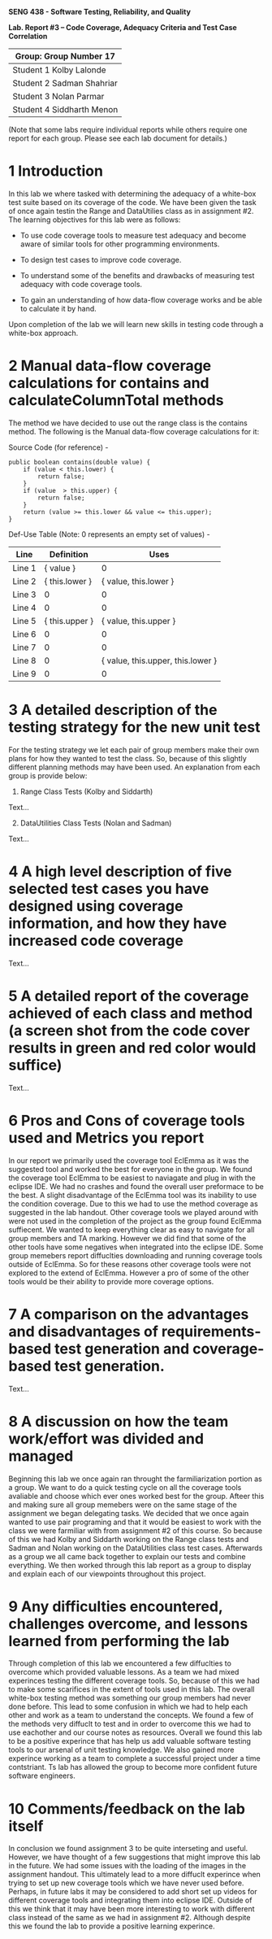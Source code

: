 **SENG 438 - Software Testing, Reliability, and Quality**

**Lab. Report #3 – Code Coverage, Adequacy Criteria and Test Case Correlation**

| Group: Group Number 17     |
|-----------------|
| Student 1 Kolby Lalonde                |   
| Student 2 Sadman Shahriar              |   
| Student 3 Nolan Parmar              |   
| Student 4 Siddharth Menon           |   

(Note that some labs require individual reports while others require one report
for each group. Please see each lab document for details.)

# 1 Introduction

In this lab we where tasked with determining the adequacy of a white-box test suite based on its coverage of the code. We have been given the task of once again testin the Range and DataUtilies class as in assignment #2. The learning objectives for this lab were as follows:

- To use code coverage tools to measure test adequacy and become aware of similar tools for other programming environments.

- To design test cases to improve code coverage.

- To understand some of the benefits and drawbacks of measuring test adequacy with code coverage tools.

- To gain an understanding of how data-flow coverage works and be able to calculate it by hand.

Upon completion of the lab we will learn new skills in testing code through a white-box approach.

# 2 Manual data-flow coverage calculations for contains and calculateColumnTotal methods

The method we have decided to use out the range class is the contains method. The following is the Manual data-flow coverage calculations for it:

Source Code (for reference) -



    public boolean contains(double value) {
        if (value < this.lower) {
            return false;
        }
        if (value  > this.upper) {
            return false;
        }
        return (value >= this.lower && value <= this.upper);
    }
        
Def-Use Table (Note: 0 represents an empty set of values) -

| Line    |   Definition  | Uses       |
|---------|---------------|------------|
| Line 1  |   { value }       |       0     |
| Line 2  |      { this.lower }         |     { value, this.lower }     |
| Line 3  |       0        |       0     |
| Line 4  |        0       |       0     |
| Line 5  |       { this.upper }         |   { value, this.upper }         |
| Line 6  |        0       |        0    |
| Line 7  |        0       |       0     |
| Line 8  |        0       |    { value, this.upper, this.lower }    |
| Line 9  |        0       |      0      |
        

# 3 A detailed description of the testing strategy for the new unit test

For the testing strategy we let each pair of group members make their own plans for how they wanted to test the class. So, because of this slightly different planning methods may have been used. An explanation from each group is provide below:

1. Range Class Tests (Kolby and Siddarth)

Text...

2. DataUtilities Class Tests (Nolan and Sadman)

Text...

# 4 A high level description of five selected test cases you have designed using coverage information, and how they have increased code coverage

Text…

# 5 A detailed report of the coverage achieved of each class and method (a screen shot from the code cover results in green and red color would suffice)

Text…

# 6 Pros and Cons of coverage tools used and Metrics you report

In our report we primarily used the coverage tool EclEmma as it was the suggested tool and worked the best for everyone in the group. We found the coverage tool EclEmma to be easiest to naviagate and plug in with the eclipse IDE. We had no crashes and found the overall user preformace to be the best. A slight disadvantage of the EclEmma tool was its inability to use the condition coverage. Due to this we had to use the method coverage as suggested in the lab handout. Other coverage tools we played around with were not used in the completion of the project as the group found EclEmma suffiecent. We wanted to keep everything clear as easy to navigate for all group members and TA marking. However we did find that some of the other tools have some negatives when integrated into the eclipse IDE. Some group memebers report diffuclties downloading and running coverage tools outside of EclEmma. So for these reasons other coverage tools were not explored to the extend of EclEmma. However a pro of some of the other tools would be their ability to provide more coverage options.

# 7 A comparison on the advantages and disadvantages of requirements-based test generation and coverage-based test generation.

Text…

# 8 A discussion on how the team work/effort was divided and managed

Beginning this lab we once again ran throught the farmiliarization portion as a group. We want to do a quick testing cycle on all the coverage tools avaliable and choose which ever ones worked best for the group. Afteer this and making sure all group memebers were on the same stage of the assignment we began delegating tasks. We decided that we once again wanted to use pair programing and that it would be easiest to work with the class we were farmiliar with from assignment #2 of this course. So because of this we had Kolby and Siddarth working on the Range class tests and Sadman and Nolan working on the DataUtilities class test cases. Afterwards as a group we all came back together to explain our tests and combine everything. We then worked through this lab report as a group to display and explain each of our viewpoints throughout this project.

# 9 Any difficulties encountered, challenges overcome, and lessons learned from performing the lab

Through completion of this lab we encountered a few diffuclties to overcome which provided valuable lessons. As a team we had mixed experinces testing the different coverage tools. So, because of this we had to make some scarifices in the extent of tools used in this lab. The overall white-box testing method was something our group members had never done before. This lead to some confusion in which we had to help each other and work as a team to understand the concepts. We found a few of the methods very diffuclt to test and in order to overcome this we had to use eachother and our course notes as resources. Overall we found this lab to be a positive experince that has help us add valuable software testing tools to our arsenal of unit testing knowledge. We also gained more experince working as a team to complete a successful project under a time contstriant. Ts lab has allowed the group to become more confident future software engineers.

# 10 Comments/feedback on the lab itself

In conclusion we found assignment 3 to be quite interseting and useful. However, we have thought of a few suggestions that might improve this lab in the future. We had some issues with the loading of the images in the assignment handout. This ultimately lead to a more diffuclt experince when trying to set up new coverage tools which we have never used before. Perhaps, in future labs it may be considered to add short set up videos for different coverage tools and integrating them into eclipse IDE. Outside of this we think that it may have been more interesting to work with different class instead of the same as we had in assignment #2. Although despite this we found the lab to provide a positive learning experince.

